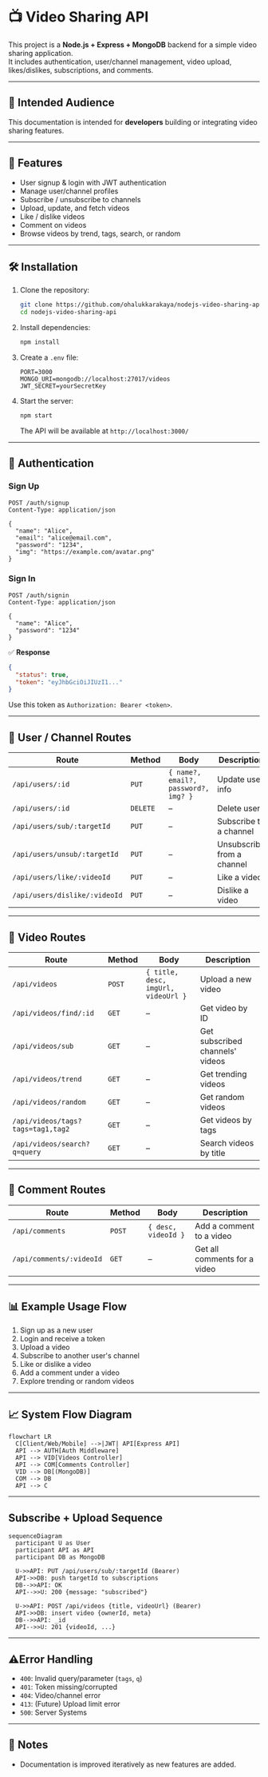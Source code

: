 # 📺 Video Sharing API

This project is a **Node.js + Express + MongoDB** backend for a simple video sharing application.  
It includes authentication, user/channel management, video upload, likes/dislikes, subscriptions, and comments.

---

## 🎯 Intended Audience
This documentation is intended for **developers** building or integrating video sharing features.

---

## 🚀 Features
- User signup & login with JWT authentication  
- Manage user/channel profiles  
- Subscribe / unsubscribe to channels  
- Upload, update, and fetch videos  
- Like / dislike videos  
- Comment on videos  
- Browse videos by trend, tags, search, or random  

---

## 🛠️ Installation

1. Clone the repository:
   ```bash
   git clone https://github.com/ohalukkarakaya/nodejs-video-sharing-api.git
   cd nodejs-video-sharing-api
   ```

2. Install dependencies:
   ```bash
   npm install
   ```

3. Create a `.env` file:
   ```env
   PORT=3000
   MONGO_URI=mongodb://localhost:27017/videos
   JWT_SECRET=yourSecretKey
   ```

4. Start the server:
   ```bash
   npm start
   ```
   The API will be available at `http://localhost:3000/`

---

## 👤 Authentication

### Sign Up
```http
POST /auth/signup
Content-Type: application/json

{
  "name": "Alice",
  "email": "alice@email.com",
  "password": "1234",
  "img": "https://example.com/avatar.png"
}
```

### Sign In
```http
POST /auth/signin
Content-Type: application/json

{
  "name": "Alice",
  "password": "1234"
}
```

✅ **Response**
```json
{
  "status": true,
  "token": "eyJhbGciOiJIUzI1..."
}
```

Use this token as `Authorization: Bearer <token>`.

---

## 👥 User / Channel Routes

| Route | Method | Body | Description |
|-------|--------|------|-------------|
| `/api/users/:id` | `PUT` | `{ name?, email?, password?, img? }` | Update user info |
| `/api/users/:id` | `DELETE` | – | Delete user |
| `/api/users/sub/:targetId` | `PUT` | – | Subscribe to a channel |
| `/api/users/unsub/:targetId` | `PUT` | – | Unsubscribe from a channel |
| `/api/users/like/:videoId` | `PUT` | – | Like a video |
| `/api/users/dislike/:videoId` | `PUT` | – | Dislike a video |

---

## 🎥 Video Routes

| Route | Method | Body | Description |
|-------|--------|------|-------------|
| `/api/videos` | `POST` | `{ title, desc, imgUrl, videoUrl }` | Upload a new video |
| `/api/videos/find/:id` | `GET` | – | Get video by ID |
| `/api/videos/sub` | `GET` | – | Get subscribed channels' videos |
| `/api/videos/trend` | `GET` | – | Get trending videos |
| `/api/videos/random` | `GET` | – | Get random videos |
| `/api/videos/tags?tags=tag1,tag2` | `GET` | – | Get videos by tags |
| `/api/videos/search?q=query` | `GET` | – | Search videos by title |

---

## 💬 Comment Routes

| Route | Method | Body | Description |
|-------|--------|------|-------------|
| `/api/comments` | `POST` | `{ desc, videoId }` | Add a comment to a video |
| `/api/comments/:videoId` | `GET` | – | Get all comments for a video |

---

## 📊 Example Usage Flow

1. Sign up as a new user  
2. Login and receive a token  
3. Upload a video  
4. Subscribe to another user's channel  
5. Like or dislike a video  
6. Add a comment under a video  
7. Explore trending or random videos  

---

## 📈 System Flow Diagram
```
flowchart LR
  C[Client/Web/Mobile] -->|JWT| API[Express API]
  API --> AUTH[Auth Middleware]
  API --> VID[Videos Controller]
  API --> COM[Comments Controller]
  VID --> DB[(MongoDB)]
  COM --> DB
  API --> C
```

---

## Subscribe + Upload Sequence
```
sequenceDiagram
  participant U as User
  participant API as API
  participant DB as MongoDB

  U->>API: PUT /api/users/sub/:targetId (Bearer)
  API->>DB: push targetId to subscriptions
  DB-->>API: OK
  API-->>U: 200 {message: "subscribed"}

  U->>API: POST /api/videos {title, videoUrl} (Bearer)
  API->>DB: insert video {ownerId, meta}
  DB-->>API: _id
  API-->>U: 201 {videoId, ...}

```

---

## ⚠️Error Handling
- `400`: Invalid query/parameter (`tags`, `q`)
- `401`: Token missing/corrupted
- `404`: Video/channel error
- `413`: (Future) Upload limit error
- `500`: Server Systems

---

## 📌 Notes
- Documentation is improved iteratively as new features are added.
